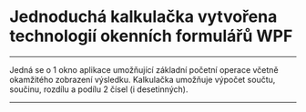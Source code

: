 # Jednoduchá kalkulačka vytvořena technologií okenních formulářů WPF
---
Jedná se o 1 okno aplikace umožňující základní početní operace včetně okamžitého zobrazení výsledku. 
Kalkulačka umožňuje výpočet součtu, součinu, rozdílu a podílu 2 čísel (i desetinných). 
***
